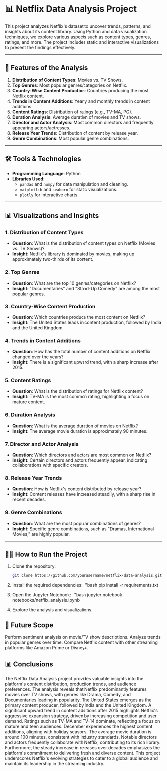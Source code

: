 # 📊 Netflix Data Analysis Project

This project analyzes Netflix's dataset to uncover trends, patterns, and insights about its content library. Using Python and data visualization techniques, we explore various aspects such as content types, genres, ratings, and more. The project includes static and interactive visualizations to present the findings effectively.

---

## 🚀 Features of the Analysis

1. **Distribution of Content Types**: Movies vs. TV Shows.
2. **Top Genres**: Most popular genres/categories on Netflix.
3. **Country-Wise Content Production**: Countries producing the most Netflix content.
4. **Trends in Content Additions**: Yearly and monthly trends in content additions.
5. **Content Ratings**: Distribution of ratings (e.g., TV-MA, PG).
6. **Duration Analysis**: Average duration of movies and TV shows.
7. **Director and Actor Analysis**: Most common directors and frequently appearing actors/actresses.
8. **Release Year Trends**: Distribution of content by release year.
9. **Genre Combinations**: Most popular genre combinations.

---

## 🛠️ Tools & Technologies

- **Programming Language**: Python
- **Libraries Used**:
  - `pandas` and `numpy` for data manipulation and cleaning.
  - `matplotlib` and `seaborn` for static visualizations.
  - `plotly` for interactive charts.

---

## 📊 Visualizations and Insights

### 1. **Distribution of Content Types**
- **Question**: What is the distribution of content types on Netflix (Movies vs. TV Shows)?
- **Insight**: Netflix's library is dominated by movies, making up approximately two-thirds of its content.

### 2. **Top Genres**
- **Question**: What are the top 10 genres/categories on Netflix?
- **Insight**: "Documentaries" and "Stand-Up Comedy" are among the most popular genres.

### 3. **Country-Wise Content Production**
- **Question**: Which countries produce the most content on Netflix?
- **Insight**: The United States leads in content production, followed by India and the United Kingdom.

### 4. **Trends in Content Additions**
- **Question**: How has the total number of content additions on Netflix changed over the years?
- **Insight**: There is a significant upward trend, with a sharp increase after 2015.

### 5. **Content Ratings**
- **Question**: What is the distribution of ratings for Netflix content?
- **Insight**: TV-MA is the most common rating, highlighting a focus on mature content.

### 6. **Duration Analysis**
- **Question**: What is the average duration of movies on Netflix?
- **Insight**: The average movie duration is approximately 90 minutes.

### 7. **Director and Actor Analysis**
- **Question**: Which directors and actors are most common on Netflix?
- **Insight**: Certain directors and actors frequently appear, indicating collaborations with specific creators.

### 8. **Release Year Trends**
- **Question**: How is Netflix's content distributed by release year?
- **Insight**: Content releases have increased steadily, with a sharp rise in recent decades.

### 9. **Genre Combinations**
- **Question**: What are the most popular combinations of genres?
- **Insight**: Specific genre combinations, such as "Dramas, International Movies," are highly popular.

---

## 🧑‍💻 How to Run the Project

1. Clone the repository:
   ```bash
   git clone https://github.com/yourusername/netflix-data-analysis.git

2. Install the required dependencies:
   '''bash
   pip install -r requirements.txt

3. Open the Jupyter Notebook:
   '''bash
   jupyter notebook notebooks/netflix_analysis.ipynb

4. Explore the analysis and visualizations.

## 🌟 Future Scope
Perform sentiment analysis on movie/TV show descriptions.
Analyze trends in popular genres over time.
Compare Netflix content with other streaming platforms like Amazon Prime or Disney+.

## 📊 Conclusions
The Netflix Data Analysis project provides valuable insights into the platform's content distribution, production trends, and audience preferences. The analysis reveals that Netflix predominantly features movies over TV shows, with genres like Drama, Comedy, and Documentaries leading in popularity. The United States emerges as the primary content producer, followed by India and the United Kingdom. A significant upward trend in content additions after 2015 highlights Netflix's aggressive expansion strategy, driven by increasing competition and user demand. Ratings such as TV-MA and TV-14 dominate, reflecting a focus on mature and teen audiences. December experiences the highest content additions, aligning with holiday seasons. The average movie duration is around 100 minutes, consistent with industry standards. Notable directors and actors frequently collaborate with Netflix, contributing to its rich library. Furthermore, the steady increase in releases over decades emphasizes the platform's commitment to delivering fresh and diverse content. This project underscores Netflix's evolving strategies to cater to a global audience and maintain its leadership in the streaming industry.
